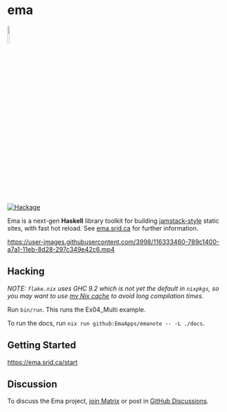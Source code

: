 # ema

<img width="10%" src="https://ema.srid.ca/favicon.svg">

[![Hackage](https://img.shields.io/hackage/v/ema.svg?logo=haskell)](https://hackage.haskell.org/package/ema)

Ema is a next-gen **Haskell** library toolkit for building [jamstack-style](https://jamstack.org/) static sites, with fast hot reload. See [ema.srid.ca](https://ema.srid.ca/) for further information.

https://user-images.githubusercontent.com/3998/116333460-789c1400-a7a1-11eb-8d28-297c349e42c6.mp4

## Hacking

*NOTE: `flake.nix` uses GHC 9.2 which is not yet the default in `nixpkgs`, so you may want to use [my Nix cache](https://srid.ca/cache.srid.ca) to avoid long compilation times.*

Run `bin/run`. This runs the Ex04_Multi example.

To run the docs, run `nix run github:EmaApps/emanote -- -L ./docs`.

## Getting Started

https://ema.srid.ca/start

## Discussion

To discuss the Ema project, [join Matrix][matrix] or post in [GitHub Discussions][ghdiscuss].

[matrix]: https://matrix.to/#/#ema:matrix.org
[ghdiscuss]: https://github.com/EmaApps/ema/discussions
